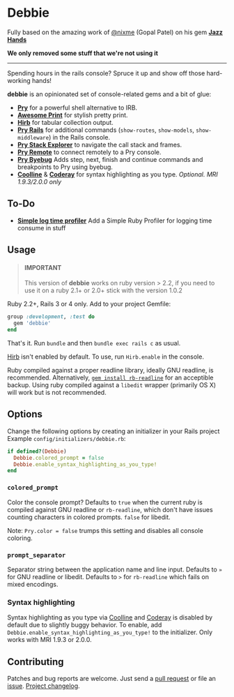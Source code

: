 Debbie 
==========
Fully based on the amazing work of [@nixme][nixme] (Gopal Patel) on his gem [**Jazz Hands**][jazz_hands]

__**We only removed some stuff that we're not using it**__

---

Spending hours in the rails console? Spruce it up and show off those
hard-working hands!

**debbie** is an opinionated set of console-related gems and a bit of glue:

* [**Pry**][pry] for a powerful shell alternative to IRB.
* [**Awesome Print**][awesome_print] for stylish pretty print.
* [**Hirb**][hirb] for tabular collection output.
* [**Pry Rails**][pry-rails] for additional commands (`show-routes`,
  `show-models`, `show-middleware`) in the Rails console.
* [**Pry Stack Explorer**][pry-stack_explorer] to navigate the call stack and
  frames.
* [**Pry Remote**][pry-remote] to connect remotely to a Pry console.
* [**Pry Byebug**][pry-byebug] Adds step, next, finish and continue commands and breakpoints to Pry using byebug.
* [**Coolline**][coolline] & [**Coderay**][coderay] for syntax highlighting as
  you type. _Optional. MRI 1.9.3/2.0.0 only_

## To-Do

* [**Simple log time profiler**][simple-log-time] Add a Simple Ruby Profiler for logging time consume in stuff


## Usage
> #### IMPORTANT 
> This version of **debbie** works on ruby version > 2.2, if you need to use it on a ruby 2.1+ or 2.0+ stick with the version 1.0.2

Ruby 2.2+, Rails 3 or 4 only. Add to your project Gemfile:

```ruby
group :development, :test do
  gem 'debbie'
end
```

That's it. Run `bundle` and then `bundle exec rails c` as usual.

[Hirb][hirb] isn't enabled by default. To use, run `Hirb.enable` in the console.

Ruby compiled against a proper readline library, ideally GNU readline, is
recommended. Alternatively, [`gem install rb-readline`][rb-readline] for an
acceptible backup. Using ruby compiled against a `libedit` wrapper (primarily OS
X) will work but is not recommended.


## Options

Change the following options by creating an initializer in your Rails project
Example `config/initializers/debbie.rb`:

```ruby
if defined?(Debbie)
  Debbie.colored_prompt = false
  Debbie.enable_syntax_highlighting_as_you_type!
end
```

### `colored_prompt`

Color the console prompt? Defaults to `true` when the current ruby is compiled
against GNU readline or `rb-readline`, which don't have issues counting
characters in colored prompts. `false` for libedit.

Note: `Pry.color = false` trumps this setting and disables all console coloring.

### `prompt_separator`

Separator string between the application name and line input. Defaults to `»`
for GNU readline or libedit. Defaults to `>` for `rb-readline` which fails on
mixed encodings.

### Syntax highlighting

Syntax highlighting as you type via [Coolline][coolline] and [Coderay][coderay]
is disabled by default due to slightly buggy behavior. To enable, add
`Debbie.enable_syntax_highlighting_as_you_type!` to the initializer. Only
works with MRI 1.9.3 or 2.0.0.


## Contributing

Patches and bug reports are welcome. Just send a [pull request][pullrequests] or
file an [issue][issues]. [Project changelog][changelog].

[nixme]:              https://github.com/nixme
[jazz_hands]:         https://github.com/nixme/jazz_hands
[pry]:                http://pry.github.com
[awesome_print]:      https://github.com/michaeldv/awesome_print
[hirb]:               https://github.com/cldwalker/hirb
[pry-rails]:          https://github.com/rweng/pry-rails
[pry-remote]:         https://github.com/Mon-Ouie/pry-remote
[pry-stack_explorer]: https://github.com/pry/pry-stack_explorer
[coolline]:           https://github.com/Mon-Ouie/coolline
[coderay]:            https://github.com/rubychan/coderay
[rb-readline]:        https://github.com/luislavena/rb-readline
[pullrequests]:       https://github.com/goodpeople/debbie/pulls
[issues]:             https://github.com/goodpeople/debbie/issues
[changelog]:          https://github.com/goodpeople/debbie/blob/master/CHANGELOG.md
[simple-log-time]:    http://www.pablocantero.com/blog/2014/08/17/quick-and-dirty-simple-ruby-profiler/
[pry-byebug]:         https://github.com/deivid-rodriguez/pry-byebug
